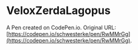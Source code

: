# VeloxZerdaLagopus

A Pen created on CodePen.io. Original URL: [https://codepen.io/schwesterke/pen/RwMMrGg](https://codepen.io/schwesterke/pen/RwMMrGg).

